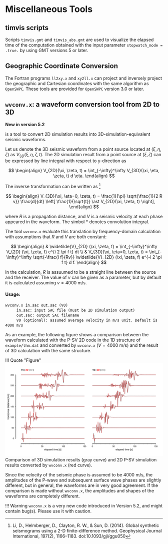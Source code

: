 # Miscellaneous Tools

## timvis scripts

Scripts `timvis.gmt` and `timvis_abs.gmt` are used to visualize the elapsed time of the
computation obtained with the input parameter `stopwatch_mode = .true.`
by using GMT versions 5 or later.

## Geographic Coordinate Conversion

The Fortran programs `ll2xy.x` and `xy2ll.x` can project and inversely
project the geographic and Cartesian coordinates with the same algorithm
as `OpenSWPC`. These tools are provided for `OpenSWPC` version 3.0 or
later.


## `wvconv.x`: a waveform conversion tool from 2D to 3D

**New in version 5.2**

is a tool to convert 2D simulation results into 3D-simulation-equivalent seismic waveforms.

Let us denote the 3D seismic waveform from a point source located at $(\xi, \eta, \zeta)$ as $V_{3D}(\xi, \eta, \zeta, t)$. The 2D simulation result from a point source at $(\xi, \zeta)$ can be expressed by line integral with respect to y-direction as 

$$
\begin{align}
V_{2D}(\xi, \zeta, t) = \int_{-\infty}^\infty V_{3D}(\xi, \eta, \zeta, t) d \eta. 
\end{align}
$$

The inverse transformation can be written as [^1]

$$
\begin{align}
    V_{3D}(\xi, \eta=0, \zeta, t) = \frac{1}{\pi} 
    \sqrt{\frac{1}{2 R v}} 
    \frac{d}{dt}
    \left[ \frac{1}{\sqrt{t}} \ast V_{2D}(\xi, \zeta, t) \right], 
\end{align}
$$

where $R$ is a propagation distance, and $V$ is a seismic velocity at each phase appeared in the waveform. The simbol $\ast$ denotes convolution integral. 


[^1]: Li, D., Helmberger, D., Clayton, R. W., & Sun, D. (2014). Global synthetic seismograms using a 2-D finite-difference method. Geophysical Journal International, 197(2), 1166–1183. doi:10.1093/gji/ggu050


The tool `wvconv.x` evaluate this translation by frequency-domain calculation with assumptions that $R$ and $V$ are both constant: 

$$
\begin{align}
    & \widetilde{V}_{2D} (\xi, \zeta, f) = \int_{-\infty}^\infty 
    V_{2D} (\xi, \zeta, f) e^{i 2 \pi f t} dt 
    \\
    & V_{3D}(\xi, \eta=0, \zeta, t) = 
    \int_{-\infty}^\infty     \sqrt{-\frac{i f}{Rv}}
    \widetilde{V}_{2D} (\xi, \zeta, f)
    e^{-i 2 \pi f t} d f. 
\end{align}
$$

In the calculation, $R$ is assuumed to be a straight line between the source and the receiver. The value of $v$ can be given as a parameter, but by default it is calculated assuming $v=4000$ m/s.


#### Usage: 

```
wvconv.x in.sac out.sac (V0)
     in.sac: input SAC file (must be 2D simulation output)
     out.sac: output SAC filename
     V0 (optional): assumed average velocity in m/s unit. Default is 4000 m/s
```

As an example, the following figure shows a comparison between the waveform calculated with the P-SV 2D code in the 1D structure of `example/lhm.dat` and converted by `wvconv.x` ($V=4000$ m/s) and the result of 3D calculation with the same structure.

!!! Quote "Figure"
    ![](../fig/wvconv.png)
    Comparison of 3D simulation results (gray curve) and 2D P-SV simulation results converted by `wvconv.x` (red curve).

Since the velocity of the seismic phase is assumed to be 4000 m/s, the amplitudes of the P-wave and subsequent surface wave phases are slightly different, but in general, the waveforms are in very good agreement. If the comparison is made without `wvconv.x`, the amplitudes and shapes of the waveforms are completely different.

!!! Warning
    `wvconv.x` is a very new code introduced in Version 5.2, and might contain bug(s). Please use it with caution. 